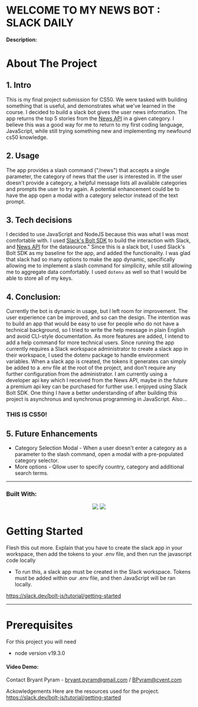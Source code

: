 # WELCOME TO MY NEWS BOT : SLACK DAILY 

#### Description:

# About The Project

## 1. Intro
This is my final project submission for CS50. We were tasked with building something that is useful, and demonstrates what we've learned in the course. I decided to build a slack bot gives the user news information. The app returns the top 5 stories from the [News API](https://newsapi.org/docs/endpoints/top-headlines) in a given category. I believe this was a good way for me to return to my first coding language, JavaScript, while still trying something new and implementing my newfound cs50 knowledge.

## 2. Usage 
The app provides a slash command ("/news") that accepts a single parameter, the category of news that the user is interested in. If the user doesn't provide a category, a helpful message lists all available categories and prompts the user to try again. A potential enhancement could be to have the app open a modal with a category selector instead of the text prompt.  

## 3. Tech decisions
I decided to use JavaScript and NodeJS because this was what I was most comfortable with. I used [Slack's Bolt SDK](https://slack.dev/bolt-js/concepts#basic) to build the interaction with Slack, and [News API](https://newsapi.org/docs/endpoints/top-headlines) for the datasource." Since this is a slack bot, I used Slack's Bolt SDK as my baseline for the app, and added the functionality. I was glad that slack had so many options to make the app dynamic, specifically allowing me to implement a slash command for simplicity, while still allowing me to aggregate data comfortably. I used ``dotenv`` as well so that I would be able to store all of my keys. 

## 4. Conclusion:
Currently the bot is dynamic in usage, but I left room for improvement. The user experience can be improved, and so can the design. The intention was to build an app that would be easy to use for people who do not have a technical background, so I tried to write the help message in plain English and avoid CLI-style documentation. As more features are added, I intend to add a help command for more technical users. Since running the app currently requires a Slack workspace administrator to create a slack app in their workspace, I used the dotenv package to handle environment variables. When a slack app is created, the tokens it generates can simply be added to a .env file at the root of the project, and don't require any further configuration from the administrator. I am currently using a developer api key which I received from the News API, maybe in the future a premium api key can be purchased for further use. I enjoyed using Slack Bolt SDK. One thing I have a better understanding of after building this project is asynchronus and synchronus programming in JavaScript. Also...
### THIS IS CS50! 

## 5. Future Enhancements
* Category Selection Modal - When a user doesn't enter a category as a parameter to the slash command, open a modal with a pre-populated category selector.
* More options - Qllow user to specify country, category and additional search terms.
<hr>

### Built With:
<p align="center">
    <img src="https://img.shields.io/badge/Javascript-yellow" />
     <img src="https://img.shields.io/badge/-node.js-green" />

</p>
<!-- GETTING STARTED -->

# Getting Started

Flesh this out more. Explain that you have to create the slack app in your workspace, then add the tokens to your .env file, and then run the javascript code locally

* To run this, a slack app must be created in the Slack workspace. Tokens must be added within our .env file, and then JavaScript will be ran locally.

https://slack.dev/bolt-js/tutorial/getting-started

<hr>

# Prerequisites 
For this project you will need 

* node version v19.3.0
#### Video Demo:  <URL HERE>
    






Contact
Bryant Pyram - bryant.pyram@gmail.com / BPyram@cvent.com

Ackowledgements 
Here are the resources used for the project. 
https://slack.dev/bolt-js/tutorial/getting-started
